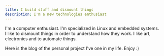 ```yaml
---
title: I build stuff and dismount things
description: I'm a new technologies enthusiast
---
```


I'm a computer enthusiast. I'm specialized in Linux and embedded systems. I like to dismount things in order to understand how they work.
I like art, electronics and to automate things. 

Here is the blog of the personal project I've one in my life. Enjoy :)

